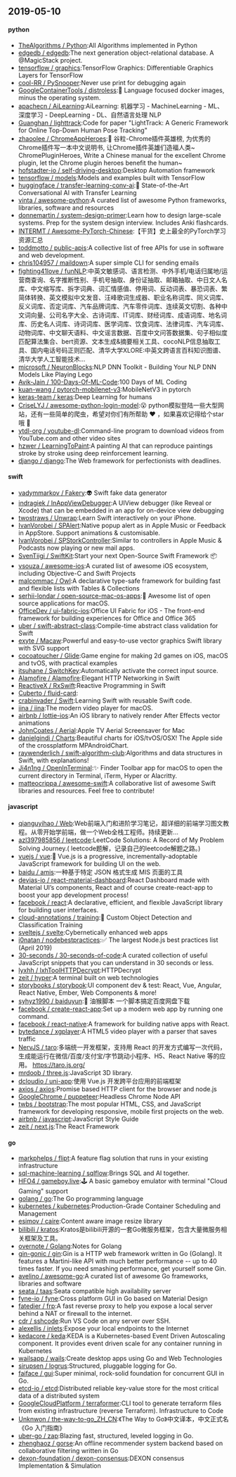 ## 2019-05-10

#### python
* [TheAlgorithms / Python](https://github.com/TheAlgorithms/Python):All Algorithms implemented in Python
* [edgedb / edgedb](https://github.com/edgedb/edgedb):The next generation object-relational database. A @MagicStack project.
* [tensorflow / graphics](https://github.com/tensorflow/graphics):TensorFlow Graphics: Differentiable Graphics Layers for TensorFlow
* [cool-RR / PySnooper](https://github.com/cool-RR/PySnooper):Never use print for debugging again
* [GoogleContainerTools / distroless](https://github.com/GoogleContainerTools/distroless):🥑
Language focused docker images, minus the operating system.
* [apachecn / AiLearning](https://github.com/apachecn/AiLearning):AiLearning: 机器学习 - MachineLearning - ML、深度学习 - DeepLearning - DL、自然语言处理 NLP
* [Guanghan / lighttrack](https://github.com/Guanghan/lighttrack):Code for paper "LightTrack: A Generic Framework for Online Top-Down Human Pose Tracking"
* [zhaoolee / ChromeAppHeroes](https://github.com/zhaoolee/ChromeAppHeroes):🌈
谷粒-Chrome插件英雄榜, 为优秀的Chrome插件写一本中文说明书, 让Chrome插件英雄们造福人类~ ChromePluginHeroes, Write a Chinese manual for the excellent Chrome plugin, let the Chrome plugin heroes benefit the human~
* [hofstadter-io / self-driving-desktop](https://github.com/hofstadter-io/self-driving-desktop):Desktop Automation framework
* [tensorflow / models](https://github.com/tensorflow/models):Models and examples built with TensorFlow
* [huggingface / transfer-learning-conv-ai](https://github.com/huggingface/transfer-learning-conv-ai):🦄
State-of-the-Art Conversational AI with Transfer Learning
* [vinta / awesome-python](https://github.com/vinta/awesome-python):A curated list of awesome Python frameworks, libraries, software and resources
* [donnemartin / system-design-primer](https://github.com/donnemartin/system-design-primer):Learn how to design large-scale systems. Prep for the system design interview. Includes Anki flashcards.
* [INTERMT / Awesome-PyTorch-Chinese](https://github.com/INTERMT/Awesome-PyTorch-Chinese):【干货】史上最全的PyTorch学习资源汇总
* [toddmotto / public-apis](https://github.com/toddmotto/public-apis):A collective list of free APIs for use in software and web development.
* [chris104957 / maildown](https://github.com/chris104957/maildown):A super simple CLI for sending emails
* [fighting41love / funNLP](https://github.com/fighting41love/funNLP):中英文敏感词、语言检测、中外手机/电话归属地/运营商查询、名字推断性别、手机号抽取、身份证抽取、邮箱抽取、中日文人名库、中文缩写库、拆字词典、词汇情感值、停用词、反动词表、暴恐词表、繁简体转换、英文模拟中文发音、汪峰歌词生成器、职业名称词库、同义词库、反义词库、否定词库、汽车品牌词库、汽车零件词库、连续英文切割、各种中文词向量、公司名字大全、古诗词库、IT词库、财经词库、成语词库、地名词库、历史名人词库、诗词词库、医学词库、饮食词库、法律词库、汽车词库、动物词库、中文聊天语料、中文谣言数据、百度中文问答数据集、句子相似度匹配算法集合、bert资源、文本生成&摘要相关工具、cocoNLP信息抽取工具、国内电话号码正则匹配、清华大学XLORE:中英文跨语言百科知识图谱、清华大学人工智能技术…
* [microsoft / NeuronBlocks](https://github.com/microsoft/NeuronBlocks):NLP DNN Toolkit - Building Your NLP DNN Models Like Playing Lego
* [Avik-Jain / 100-Days-Of-ML-Code](https://github.com/Avik-Jain/100-Days-Of-ML-Code):100 Days of ML Coding
* [kuan-wang / pytorch-mobilenet-v3](https://github.com/kuan-wang/pytorch-mobilenet-v3):MobileNetV3 in pytorch
* [keras-team / keras](https://github.com/keras-team/keras):Deep Learning for humans
* [CriseLYJ / awesome-python-login-model](https://github.com/CriseLYJ/awesome-python-login-model):😮
python模拟登陆一些大型网站，还有一些简单的爬虫，希望对你们有所帮助
❤️
，如果喜欢记得给个star哦
🌟
* [ytdl-org / youtube-dl](https://github.com/ytdl-org/youtube-dl):Command-line program to download videos from YouTube.com and other video sites
* [hzwer / LearningToPaint](https://github.com/hzwer/LearningToPaint):A painting AI that can reproduce paintings stroke by stroke using deep reinforcement learning.
* [django / django](https://github.com/django/django):The Web framework for perfectionists with deadlines.

#### swift
* [vadymmarkov / Fakery](https://github.com/vadymmarkov/Fakery):👽
Swift fake data generator
* [indragiek / InAppViewDebugger](https://github.com/indragiek/InAppViewDebugger):A UIView debugger (like Reveal or Xcode) that can be embedded in an app for on-device view debugging
* [twostraws / Unwrap](https://github.com/twostraws/Unwrap):Learn Swift interactively on your iPhone.
* [IvanVorobei / SPAlert](https://github.com/IvanVorobei/SPAlert):Native popup alert as in Apple Music or Feedback in AppStore. Support animations & customisable.
* [IvanVorobei / SPStorkController](https://github.com/IvanVorobei/SPStorkController):Similar to controllers in Apple Music & Podcasts now playing or new mail apps.
* [SvenTiigi / SwiftKit](https://github.com/SvenTiigi/SwiftKit):Start your next Open-Source Swift Framework
📦
* [vsouza / awesome-ios](https://github.com/vsouza/awesome-ios):A curated list of awesome iOS ecosystem, including Objective-C and Swift Projects
* [malcommac / Owl](https://github.com/malcommac/Owl):A declarative type-safe framework for building fast and flexible lists with Tables & Collections
* [serhii-londar / open-source-mac-os-apps](https://github.com/serhii-londar/open-source-mac-os-apps):🚀
Awesome list of open source applications for macOS.
* [OfficeDev / ui-fabric-ios](https://github.com/OfficeDev/ui-fabric-ios):Office UI Fabric for iOS - The front-end framework for building experiences for Office and Office 365
* [uber / swift-abstract-class](https://github.com/uber/swift-abstract-class):Compile-time abstract class validation for Swift
* [exyte / Macaw](https://github.com/exyte/Macaw):Powerful and easy-to-use vector graphics Swift library with SVG support
* [cocoatoucher / Glide](https://github.com/cocoatoucher/Glide):Game engine for making 2d games on iOS, macOS and tvOS, with practical examples
* [itsuhane / SwitchKey](https://github.com/itsuhane/SwitchKey):Automatically activate the correct input source.
* [Alamofire / Alamofire](https://github.com/Alamofire/Alamofire):Elegant HTTP Networking in Swift
* [ReactiveX / RxSwift](https://github.com/ReactiveX/RxSwift):Reactive Programming in Swift
* [Cuberto / fluid-card](https://github.com/Cuberto/fluid-card):
* [crabinvader / Swift](https://github.com/crabinvader/Swift):Learning Swift with reusable Swift code.
* [iina / iina](https://github.com/iina/iina):The modern video player for macOS.
* [airbnb / lottie-ios](https://github.com/airbnb/lottie-ios):An iOS library to natively render After Effects vector animations
* [JohnCoates / Aerial](https://github.com/JohnCoates/Aerial):Apple TV Aerial Screensaver for Mac
* [danielgindi / Charts](https://github.com/danielgindi/Charts):Beautiful charts for iOS/tvOS/OSX! The Apple side of the crossplatform MPAndroidChart.
* [raywenderlich / swift-algorithm-club](https://github.com/raywenderlich/swift-algorithm-club):Algorithms and data structures in Swift, with explanations!
* [Ji4n1ng / OpenInTerminal](https://github.com/Ji4n1ng/OpenInTerminal):✨
Finder Toolbar app for macOS to open the current directory in Terminal, iTerm, Hyper or Alacritty.
* [matteocrippa / awesome-swift](https://github.com/matteocrippa/awesome-swift):A collaborative list of awesome Swift libraries and resources. Feel free to contribute!

#### javascript
* [qianguyihao / Web](https://github.com/qianguyihao/Web):Web前端入门和进阶学习笔记，超详细的前端学习图文教程。从零开始学前端，做一个Web全栈工程师。持续更新...
* [azl397985856 / leetcode](https://github.com/azl397985856/leetcode):LeetCode Solutions: A Record of My Problem Solving Journey.( leetcode题解，记录自己的leetcode解题之路。)
* [vuejs / vue](https://github.com/vuejs/vue):🖖
Vue.js is a progressive, incrementally-adoptable JavaScript framework for building UI on the web.
* [baidu / amis](https://github.com/baidu/amis):一种基于特定 JSON 格式生成 MIS 页面的工具
* [devias-io / react-material-dashboard](https://github.com/devias-io/react-material-dashboard):React Dashboard made with Material UI’s components, React and of course create-react-app to boost your app development process!
* [facebook / react](https://github.com/facebook/react):A declarative, efficient, and flexible JavaScript library for building user interfaces.
* [cloud-annotations / training](https://github.com/cloud-annotations/training):🐝
Custom Object Detection and Classification Training
* [sveltejs / svelte](https://github.com/sveltejs/svelte):Cybernetically enhanced web apps
* [i0natan / nodebestpractices](https://github.com/i0natan/nodebestpractices):✅
The largest Node.js best practices list (April 2019)
* [30-seconds / 30-seconds-of-code](https://github.com/30-seconds/30-seconds-of-code):A curated collection of useful JavaScript snippets that you can understand in 30 seconds or less.
* [lyxhh / lxhToolHTTPDecrypt](https://github.com/lyxhh/lxhToolHTTPDecrypt):HTTPDecrypt
* [zeit / hyper](https://github.com/zeit/hyper):A terminal built on web technologies
* [storybooks / storybook](https://github.com/storybooks/storybook):UI component dev & test: React, Vue, Angular, React Native, Ember, Web Components & more!
* [syhyz1990 / baiduyun](https://github.com/syhyz1990/baiduyun):🖖
油猴脚本 一个脚本搞定百度网盘下载
* [facebook / create-react-app](https://github.com/facebook/create-react-app):Set up a modern web app by running one command.
* [facebook / react-native](https://github.com/facebook/react-native):A framework for building native apps with React.
* [bytedance / xgplayer](https://github.com/bytedance/xgplayer):A HTML5 video player with a parser that saves traffic
* [NervJS / taro](https://github.com/NervJS/taro):多端统一开发框架，支持用 React 的开发方式编写一次代码，生成能运行在微信/百度/支付宝/字节跳动小程序、H5、React Native 等的应用。 https://taro.js.org/
* [mrdoob / three.js](https://github.com/mrdoob/three.js):JavaScript 3D library.
* [dcloudio / uni-app](https://github.com/dcloudio/uni-app):使用 Vue.js 开发跨平台应用的前端框架
* [axios / axios](https://github.com/axios/axios):Promise based HTTP client for the browser and node.js
* [GoogleChrome / puppeteer](https://github.com/GoogleChrome/puppeteer):Headless Chrome Node API
* [twbs / bootstrap](https://github.com/twbs/bootstrap):The most popular HTML, CSS, and JavaScript framework for developing responsive, mobile first projects on the web.
* [airbnb / javascript](https://github.com/airbnb/javascript):JavaScript Style Guide
* [zeit / next.js](https://github.com/zeit/next.js):The React Framework

#### go
* [markphelps / flipt](https://github.com/markphelps/flipt):A feature flag solution that runs in your existing infrastructure
* [sql-machine-learning / sqlflow](https://github.com/sql-machine-learning/sqlflow):Brings SQL and AI together.
* [HFO4 / gameboy.live](https://github.com/HFO4/gameboy.live):🕹️
A basic gameboy emulator with terminal "Cloud Gaming" support
* [golang / go](https://github.com/golang/go):The Go programming language
* [kubernetes / kubernetes](https://github.com/kubernetes/kubernetes):Production-Grade Container Scheduling and Management
* [esimov / caire](https://github.com/esimov/caire):Content aware image resize library
* [bilibili / kratos](https://github.com/bilibili/kratos):Kratos是bilibili开源的一套Go微服务框架，包含大量微服务相关框架及工具。
* [overnote / Golang](https://github.com/overnote/Golang):Notes for Golang
* [gin-gonic / gin](https://github.com/gin-gonic/gin):Gin is a HTTP web framework written in Go (Golang). It features a Martini-like API with much better performance -- up to 40 times faster. If you need smashing performance, get yourself some Gin.
* [avelino / awesome-go](https://github.com/avelino/awesome-go):A curated list of awesome Go frameworks, libraries and software
* [seata / taas](https://github.com/seata/taas):Seata compatible high availability server
* [fyne-io / fyne](https://github.com/fyne-io/fyne):Cross platform GUI in Go based on Material Design
* [fatedier / frp](https://github.com/fatedier/frp):A fast reverse proxy to help you expose a local server behind a NAT or firewall to the internet.
* [cdr / sshcode](https://github.com/cdr/sshcode):Run VS Code on any server over SSH.
* [alexellis / inlets](https://github.com/alexellis/inlets):Expose your local endpoints to the Internet
* [kedacore / keda](https://github.com/kedacore/keda):KEDA is a Kubernetes-based Event Driven Autoscaling component. It provides event driven scale for any container running in Kubernetes
* [wailsapp / wails](https://github.com/wailsapp/wails):Create desktop apps using Go and Web Technologies
* [sirupsen / logrus](https://github.com/sirupsen/logrus):Structured, pluggable logging for Go.
* [faiface / gui](https://github.com/faiface/gui):Super minimal, rock-solid foundation for concurrent GUI in Go.
* [etcd-io / etcd](https://github.com/etcd-io/etcd):Distributed reliable key-value store for the most critical data of a distributed system
* [GoogleCloudPlatform / terraformer](https://github.com/GoogleCloudPlatform/terraformer):CLI tool to generate terraform files from existing infrastructure (reverse Terraform). Infrastructure to Code
* [Unknwon / the-way-to-go_ZH_CN](https://github.com/Unknwon/the-way-to-go_ZH_CN):《The Way to Go》中文译本，中文正式名《Go 入门指南》
* [uber-go / zap](https://github.com/uber-go/zap):Blazing fast, structured, leveled logging in Go.
* [zhenghaoz / gorse](https://github.com/zhenghaoz/gorse):An offline recommender system backend based on collaborative filtering written in Go
* [dexon-foundation / dexon-consensus](https://github.com/dexon-foundation/dexon-consensus):DEXON consensus Implementation & Simulation
